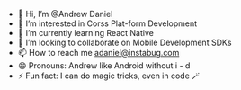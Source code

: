 - 👋 Hi, I’m @Andrew Daniel
- 👀 I’m interested in Corss Plat-form Development
- 🌱 I’m currently learning React Native
- 💞️ I’m looking to collaborate on Mobile Development SDKs
- 📫 How to reach me [adaniel@instabug.com](mailto:adaniel@instabug.com?subject=[GitHub]%20Source%20Han%20Sans)
- 😄 Pronouns: Andrew like Android without i - d
- ⚡ Fun fact: I can do magic tricks, even in code 🪄
<!---
AndrewAminInstabug/AndrewAminInstabug is a ✨ special ✨ repository because its `README.md` (this file) appears on your GitHub profile.
You can click the Preview link to take a look at your changes.
--->

